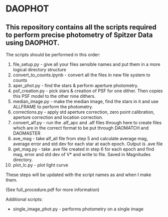 # DAOPHOT

## This repository contains all the scripts required to perform precise photometry of Spitzer Data using DAOPHOT.

The scripts should be performed in this order:
1. file_setup.py - give all your files sensible names and put them in a more logical directory structure
2. convert_to_counts.ipynb - convert all the files in new file system to counts
2. aper_phot.py - find the stars & perform aperture photometry.
3. psf_creation.py - pick stars & creation of PSF for one dither. Then copies this PSF model to the other nine dithers.
4. median_image.py - make the median image, find the stars in it and use ALLFRAME to perform the photometry.
5. corrections.py - apply std aperture correction, zero point calibration, aperture correction and location correction.
6. convert_alf.py - run the .alf_apc and .alf files through here to create files which are in the correct format to be put through DAOMATCH and DAOMASTER
6. ave_mag - take alf_all file from step 5 and calculate average mag, average error and std dev for each star at each epoch. Output is .ave file
7. get_mag.py - take .ave file created in step 6 for each epoch and find mag, error and std dev of V* and write to file. Saved in Magnitudes directory.
8. plot_lc.py - plot light curve

These steps will be updated with the script names as and when I make them.

(See full_procedure.pdf for more information)

Additional scripts:
- single_image_phot.py - performs photometry on a single image 


